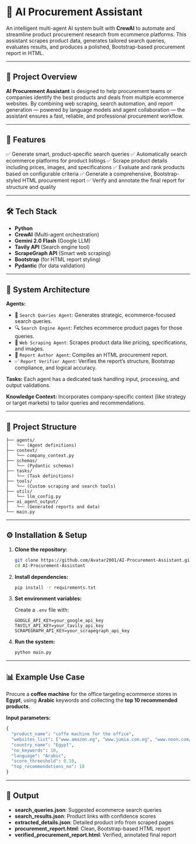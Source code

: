 # 🛒 AI Procurement Assistant

An intelligent multi-agent AI system built with **CrewAI** to automate and streamline product procurement research from ecommerce platforms. This assistant scrapes product data, generates tailored search queries, evaluates results, and produces a polished, Bootstrap-based procurement report in HTML.

---

## 📖 Project Overview

**AI Procurement Assistant** is designed to help procurement teams or companies identify the best products and deals from multiple ecommerce websites. By combining web scraping, search automation, and report generation — powered by language models and agent collaboration — the assistant ensures a fast, reliable, and professional procurement workflow.

---

## 🚀 Features

✅ Generate smart, product-specific search queries
✅ Automatically search ecommerce platforms for product listings
✅ Scrape product details including prices, images, and specifications
✅ Evaluate and rank products based on configurable criteria
✅ Generate a comprehensive, Bootstrap-styled HTML procurement report
✅ Verify and annotate the final report for structure and quality

---

## 🛠️ Tech Stack

* **Python**
* **CrewAI** (Multi-agent orchestration)
* **Gemini 2.0 Flash** (Google LLM)
* **Tavily API** (Search engine tool)
* **ScrapeGraph API** (Smart web scraping)
* **Bootstrap** (for HTML report styling)
* **Pydantic** (for data validation)

---

## 📝 System Architecture

**Agents:**

* 📖 `Search Queries Agent`: Generates strategic, ecommerce-focused search queries.
* 🔍 `Search Engine Agent`: Fetches ecommerce product pages for those queries.
* 🛒 `Web Scraping Agent`: Scrapes product data like pricing, specifications, and images.
* 📝 `Report Author Agent`: Compiles an HTML procurement report.
* ✅ `Report Verifier Agent`: Verifies the report’s structure, Bootstrap compliance, and logical accuracy.

**Tasks:**
Each agent has a dedicated task handling input, processing, and output validations.

**Knowledge Context:**
Incorporates company-specific context (like strategy or target markets) to tailor queries and recommendations.

---

## 📂 Project Structure

```
├── agents/
│   └── (Agent definitions)
├── context/
│   └── company_context.py
├── schemas/
│   └── (Pydantic schemas)
├── tasks/
│   └── (Task definitions)
├── tools/
│   └── (Custom scraping and search tools)
├── utils/
│   └── llm_config.py
├── ai_agent_output/
│   └── (Generated reports and data)
└── main.py
```

---

## ⚙️ Installation & Setup

1. **Clone the repository:**

   ```bash
   git clone https://github.com/Avatar2001/AI-Procurement-Assistant.git
   cd AI-Procurement-Assistant
   ```

2. **Install dependencies:**

   ```bash
   pip install -r requirements.txt
   ```

3. **Set environment variables:**

   Create a `.env` file with:

   ```
   GOOGLE_API_KEY=your_google_api_key
   TAVILY_API_KEY=your_tavily_api_key
   SCRAPEGRAPH_API_KEY=your_scrapegraph_api_key
   ```

4. **Run the system:**

   ```bash
   python main.py
   ```

---

## 📊 Example Use Case

Procure a **coffee machine** for the office targeting ecommerce stores in **Egypt**, using **Arabic** keywords and collecting the **top 10 recommended products**.

**Input parameters:**

```python
{
  "product_name": "coffe machine for the office",
  "websites_list": ["www.amazon.eg", "www.jumia.com.eg", "www.noon.com/egypt-en"],
  "country_name": "Egypt",
  "no_keywords": 10,
  "language": "Arabic",
  "score_threeshold": 0.10,
  "top_recommendations_no": 10
}
```

---

## 📄 Output

* **search\_queries.json**: Suggested ecommerce search queries
* **search\_results.json**: Product links with confidence scores
* **extracted\_details.json**: Detailed product info from scraped pages
* **procurement\_report.html**: Clean, Bootstrap-based HTML report
* **verified\_procurement\_report.html**: Verified, annotated final report


